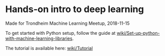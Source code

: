 # Hands-on intro to deep learning

Made for Trondheim Machine Learning Meetup, 2018-11-15

To get started with Python setup, follow the guide at [wiki/Set-up-python-with-machine-learning-libraries](https://github.com/AIAScience/deep-learning-intro/wiki/Set-up-python-with-machine-learning-libraries).

The tutorial is available here: [wiki/Tutorial](https://github.com/AIAScience/deep-learning-intro/wiki/Tutorial)
